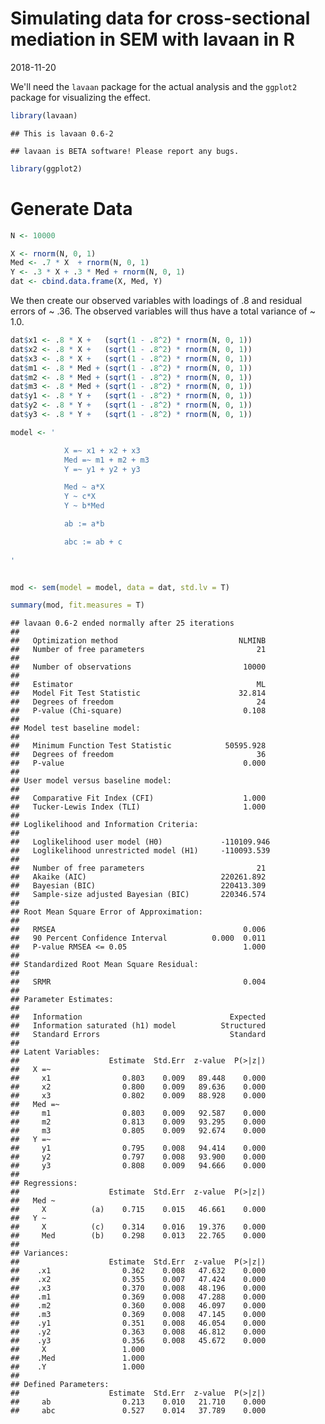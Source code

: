 Simulating data for cross-sectional mediation in SEM with lavaan in R
================
2018-11-20

We'll need the `lavaan` package for the actual analysis and the `ggplot2` package for visualizing the effect.

``` r
library(lavaan)
```

    ## This is lavaan 0.6-2

    ## lavaan is BETA software! Please report any bugs.

``` r
library(ggplot2)
```

Generate Data
=============

``` r
N <- 10000

X <- rnorm(N, 0, 1)
Med <- .7 * X  + rnorm(N, 0, 1)
Y <- .3 * X + .3 * Med + rnorm(N, 0, 1)
dat <- cbind.data.frame(X, Med, Y)
```

We then create our observed variables with loadings of .8 and residual errors of ~ .36. The observed variables will thus have a total variance of ~ 1.0.

``` r
dat$x1 <- .8 * X +   (sqrt(1 - .8^2) * rnorm(N, 0, 1))
dat$x2 <- .8 * X +   (sqrt(1 - .8^2) * rnorm(N, 0, 1))
dat$x3 <- .8 * X +   (sqrt(1 - .8^2) * rnorm(N, 0, 1))
dat$m1 <- .8 * Med + (sqrt(1 - .8^2) * rnorm(N, 0, 1))
dat$m2 <- .8 * Med + (sqrt(1 - .8^2) * rnorm(N, 0, 1))
dat$m3 <- .8 * Med + (sqrt(1 - .8^2) * rnorm(N, 0, 1))
dat$y1 <- .8 * Y +   (sqrt(1 - .8^2) * rnorm(N, 0, 1))
dat$y2 <- .8 * Y +   (sqrt(1 - .8^2) * rnorm(N, 0, 1))
dat$y3 <- .8 * Y +   (sqrt(1 - .8^2) * rnorm(N, 0, 1))

model <- '

            X =~ x1 + x2 + x3
            Med =~ m1 + m2 + m3
            Y =~ y1 + y2 + y3

            Med ~ a*X
            Y ~ c*X
            Y ~ b*Med

            ab := a*b

            abc := ab + c
          
'


mod <- sem(model = model, data = dat, std.lv = T)

summary(mod, fit.measures = T)
```

    ## lavaan 0.6-2 ended normally after 25 iterations
    ## 
    ##   Optimization method                           NLMINB
    ##   Number of free parameters                         21
    ## 
    ##   Number of observations                         10000
    ## 
    ##   Estimator                                         ML
    ##   Model Fit Test Statistic                      32.814
    ##   Degrees of freedom                                24
    ##   P-value (Chi-square)                           0.108
    ## 
    ## Model test baseline model:
    ## 
    ##   Minimum Function Test Statistic            50595.928
    ##   Degrees of freedom                                36
    ##   P-value                                        0.000
    ## 
    ## User model versus baseline model:
    ## 
    ##   Comparative Fit Index (CFI)                    1.000
    ##   Tucker-Lewis Index (TLI)                       1.000
    ## 
    ## Loglikelihood and Information Criteria:
    ## 
    ##   Loglikelihood user model (H0)             -110109.946
    ##   Loglikelihood unrestricted model (H1)     -110093.539
    ## 
    ##   Number of free parameters                         21
    ##   Akaike (AIC)                              220261.892
    ##   Bayesian (BIC)                            220413.309
    ##   Sample-size adjusted Bayesian (BIC)       220346.574
    ## 
    ## Root Mean Square Error of Approximation:
    ## 
    ##   RMSEA                                          0.006
    ##   90 Percent Confidence Interval          0.000  0.011
    ##   P-value RMSEA <= 0.05                          1.000
    ## 
    ## Standardized Root Mean Square Residual:
    ## 
    ##   SRMR                                           0.004
    ## 
    ## Parameter Estimates:
    ## 
    ##   Information                                 Expected
    ##   Information saturated (h1) model          Structured
    ##   Standard Errors                             Standard
    ## 
    ## Latent Variables:
    ##                    Estimate  Std.Err  z-value  P(>|z|)
    ##   X =~                                                
    ##     x1                0.803    0.009   89.448    0.000
    ##     x2                0.800    0.009   89.636    0.000
    ##     x3                0.802    0.009   88.928    0.000
    ##   Med =~                                              
    ##     m1                0.803    0.009   92.587    0.000
    ##     m2                0.813    0.009   93.295    0.000
    ##     m3                0.805    0.009   92.674    0.000
    ##   Y =~                                                
    ##     y1                0.795    0.008   94.414    0.000
    ##     y2                0.797    0.008   93.900    0.000
    ##     y3                0.808    0.009   94.666    0.000
    ## 
    ## Regressions:
    ##                    Estimate  Std.Err  z-value  P(>|z|)
    ##   Med ~                                               
    ##     X          (a)    0.715    0.015   46.661    0.000
    ##   Y ~                                                 
    ##     X          (c)    0.314    0.016   19.376    0.000
    ##     Med        (b)    0.298    0.013   22.765    0.000
    ## 
    ## Variances:
    ##                    Estimate  Std.Err  z-value  P(>|z|)
    ##    .x1                0.362    0.008   47.632    0.000
    ##    .x2                0.355    0.007   47.424    0.000
    ##    .x3                0.370    0.008   48.196    0.000
    ##    .m1                0.369    0.008   47.288    0.000
    ##    .m2                0.360    0.008   46.097    0.000
    ##    .m3                0.369    0.008   47.145    0.000
    ##    .y1                0.351    0.008   46.054    0.000
    ##    .y2                0.363    0.008   46.812    0.000
    ##    .y3                0.356    0.008   45.672    0.000
    ##     X                 1.000                           
    ##    .Med               1.000                           
    ##    .Y                 1.000                           
    ## 
    ## Defined Parameters:
    ##                    Estimate  Std.Err  z-value  P(>|z|)
    ##     ab                0.213    0.010   21.710    0.000
    ##     abc               0.527    0.014   37.789    0.000

